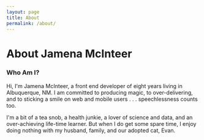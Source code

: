 ```yaml
---
layout: page
title: About
permalink: /about/
---
```


# About Jamena McInteer
### Who Am I?

Hi, I'm Jamena McInteer, a front end developer of eight years living in Albuquerque, NM. I am committed to producing magic, to over-delivering, and to sticking a smile on web and mobile users . . . speechlessness counts too.

I'm a bit of a tea snob, a health junkie, a lover of science and data, and an over-achieving life-time learner. But when I do get some spare time, I enjoy doing nothing with my husband, family, and our adopted cat, Evan.
